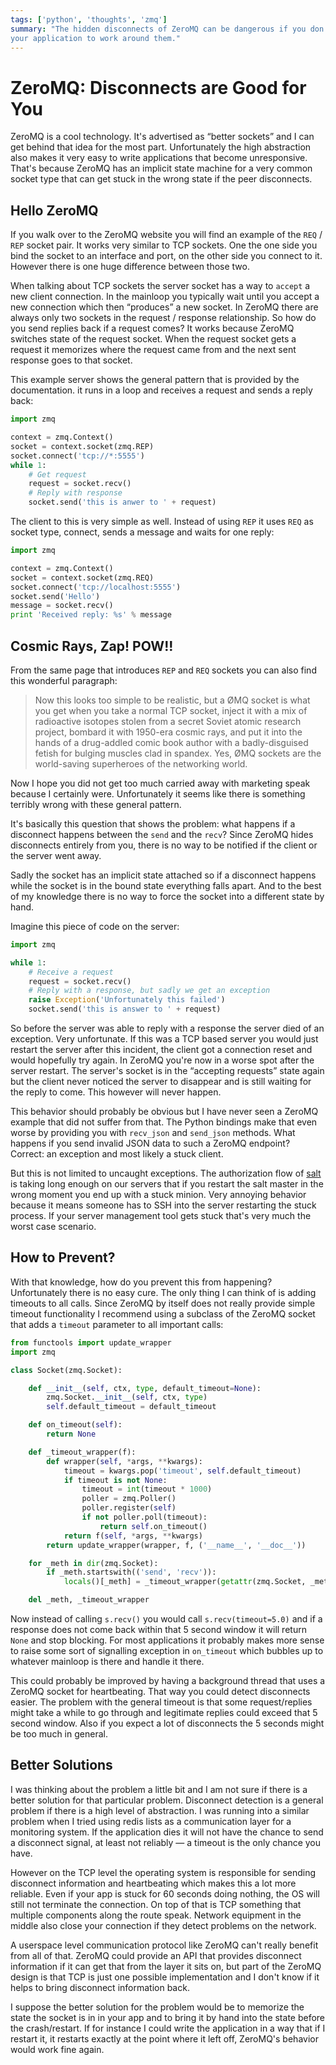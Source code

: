 ```yaml
---
tags: ['python', 'thoughts', 'zmq']
summary: "The hidden disconnects of ZeroMQ can be dangerous if you don't write
your application to work around them."
---
```


# ZeroMQ: Disconnects are Good for You

ZeroMQ is a cool technology.  It's advertised as “better sockets” and I
can get behind that idea for the most part.  Unfortunately the high
abstraction also makes it very easy to write applications that become
unresponsive.  That's because ZeroMQ has an implicit state machine for a
very common socket type that can get stuck in the wrong state if the peer
disconnects.

## Hello ZeroMQ

If you walk over to the ZeroMQ website you will find an example of the
`REQ` / `REP` socket pair.  It works very similar to TCP sockets.  One the
one side you bind the socket to an interface and port, on the other side
you connect to it.  However there is one huge difference between those
two.

When talking about TCP sockets the server socket has a way to `accept` a
new client connection.  In the mainloop you typically wait until you
accept a new connection which then “produces” a new socket.  In ZeroMQ
there are always only two sockets in the request / response relationship.
So how do you send replies back if a request comes?  It works because
ZeroMQ switches state of the request socket.  When the request socket gets
a request it memorizes where the request came from and the next sent
response goes to that socket.

This example server shows the general pattern that is provided by the
documentation.  it runs in a loop and receives a request and sends a reply
back:

```python
import zmq

context = zmq.Context()
socket = context.socket(zmq.REP)
socket.connect('tcp://*:5555')
while 1:
    # Get request
    request = socket.recv()
    # Reply with response
    socket.send('this is anwer to ' + request)
```

The client to this is very simple as well.  Instead of using `REP` it uses
`REQ` as socket type, connect, sends a message and waits for one reply:

```python
import zmq

context = zmq.Context()
socket = context.socket(zmq.REQ)
socket.connect('tcp://localhost:5555')
socket.send('Hello')
message = socket.recv()
print 'Received reply: %s' % message
```

## Cosmic Rays, Zap! POW!!

From the same page that introduces `REP` and `REQ` sockets you can also
find this wonderful paragraph:

> Now this looks too simple to be realistic, but a ØMQ socket is what
you get when you take a normal TCP socket, inject it with a mix of
radioactive isotopes stolen from a secret Soviet atomic research
project, bombard it with 1950-era cosmic rays, and put it into the
hands of a drug-addled comic book author with a badly-disguised fetish
for bulging muscles clad in spandex. Yes, ØMQ sockets are the
world-saving superheroes of the networking world.
>

Now I hope you did not get too much carried away with marketing speak
because I certainly were.  Unfortunately it seems like there is something
terribly wrong with these general pattern.

It's basically this question that shows the problem: what happens if a
disconnect happens between the `send` and the `recv`?  Since ZeroMQ hides
disconnects entirely from you, there is no way to be notified if the
client or the server went away.

Sadly the socket has an implicit state attached so if a disconnect happens
while the socket is in the bound state everything falls apart.  And to the
best of my knowledge there is no way to force the socket into a different
state by hand.

Imagine this piece of code on the server:

```python
import zmq

while 1:
    # Receive a request
    request = socket.recv()
    # Reply with a response, but sadly we get an exception
    raise Exception('Unfortunately this failed')
    socket.send('this is answer to ' + request)
```

So before the server was able to reply with a response the server died of
an exception.  Very unfortunate.  If this was a TCP based server you would
just restart the server after this incident, the client got a connection
reset and would hopefully try again.  In ZeroMQ you're now in a worse spot
after the server restart.  The server's socket is in the “accepting
requests” state again but the client never noticed the server to disappear
and is still waiting for the reply to come.  This however will never
happen.

This behavior should probably be obvious but I have never seen a ZeroMQ
example that did not suffer from that.  The Python bindings make that even
worse by providing you with `recv_json` and `send_json` methods.  What
happens if you send invalid JSON data to such a ZeroMQ endpoint?  Correct:
an exception and most likely a stuck client.

But this is not limited to uncaught exceptions.  The authorization flow of
[salt](http://saltstack.org) is taking long enough on our servers that
if you restart the salt master in the wrong moment you end up with a stuck
minion.  Very annoying behavior because it means someone has to SSH into
the server restarting the stuck process.  If your server management tool
gets stuck that's very much the worst case scenario.

## How to Prevent?

With that knowledge, how do you prevent this from happening?
Unfortunately there is no easy cure.  The only thing I can think of is
adding timeouts to all calls.  Since ZeroMQ by itself does not really
provide simple timeout functionality I recommend using a subclass of the
ZeroMQ socket that adds a `timeout` parameter to all important calls:

```python
from functools import update_wrapper
import zmq

class Socket(zmq.Socket):

    def __init__(self, ctx, type, default_timeout=None):
        zmq.Socket.__init__(self, ctx, type)
        self.default_timeout = default_timeout

    def on_timeout(self):
        return None

    def _timeout_wrapper(f):
        def wrapper(self, *args, **kwargs):
            timeout = kwargs.pop('timeout', self.default_timeout)
            if timeout is not None:
                timeout = int(timeout * 1000)
                poller = zmq.Poller()
                poller.register(self)
                if not poller.poll(timeout):
                    return self.on_timeout()
            return f(self, *args, **kwargs)
        return update_wrapper(wrapper, f, ('__name__', '__doc__'))

    for _meth in dir(zmq.Socket):
        if _meth.startswith(('send', 'recv')):
            locals()[_meth] = _timeout_wrapper(getattr(zmq.Socket, _meth))

    del _meth, _timeout_wrapper
```

Now instead of calling `s.recv()` you would call `s.recv(timeout=5.0)` and
if a response does not come back within that 5 second window it will
return `None` and stop blocking.  For most applications it probably makes
more sense to raise some sort of signalling exception in `on_timeout`
which bubbles up to whatever mainloop is there and handle it there.

This could probably be improved by having a background thread that uses a
ZeroMQ socket for heartbeating.  That way you could detect disconnects
easier.  The problem with the general timeout is that some
request/replies might take a while to go through and legitimate replies
could exceed that 5 second window.  Also if you expect a lot of
disconnects the 5 seconds might be too much in general.

## Better Solutions

I was thinking about the problem a little bit and I am not sure if there
is a better solution for that particular problem.  Disconnect detection is
a general problem if there is a high level of abstraction.  I was running
into a similar problem when I tried using redis lists as a communication
layer for a monitoring system.  If the application dies it will not have
the chance to send a disconnect signal, at least not reliably — a timeout
is the only chance you have.

However on the TCP level the operating system is responsible for sending
disconnect information and heartbeating which makes this a lot more
reliable.  Even if your app is stuck for 60 seconds doing nothing, the OS
will still not terminate the connection.  On top of that is TCP something
that multiple components along the route speak.  Network equipment in the
middle also close your connection if they detect problems on the network.

A userspace level communication protocol like ZeroMQ can't really benefit
from all of that.  ZeroMQ could provide an API that provides disconnect
information if it can get that from the layer it sits on, but part of the
ZeroMQ design is that TCP is just one possible implementation and I don't
know if it helps to bring disconnect information back.

I suppose the better solution for the problem would be to memorize the
state the socket is in in your app and to bring it by hand into the state
before the crash/restart.  If for instance I could write the application
in a way that if I restart it, it restarts exactly at the point where it
left off, ZeroMQ's behavior would work fine again.

